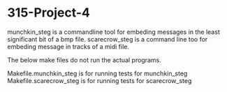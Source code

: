 315-Project-4
=============

munchkin_steg is a commandline tool for embeding messages in the least significant bit of a bmp file.
scarecrow_steg is a command line too for embeding message in tracks of a midi file.


The below make files do not run the actual programs.

Makefile.munchkin_steg is for running tests for munchkin_steg
Makefile.scarecrow_steg is for running tests for scarecrow_steg
